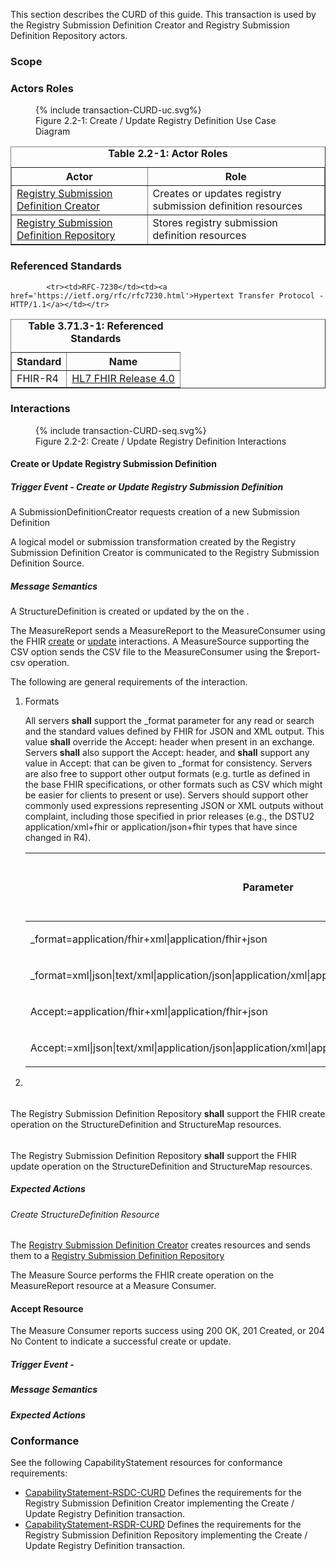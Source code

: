 <!--
    This content is automatically generated from CREDS.xml by actorsandtransactions.xslt
-->
This section describes the CURD of this guide. This transaction is used by the Registry Submission Definition Creator and Registry Submission Definition Repository actors.

### Scope





### Actors Roles

<figure>
{% include transaction-CURD-uc.svg%}
<figcaption>Figure 2.2-1: Create / Update Registry Definition Use Case Diagram </figcaption>
</figure>
<table border='1' borderspacing='0'>
<caption><b>Table 2.2-1: Actor Roles</b></caption>
<thead><tr><th>Actor</th><th>Role</th></tr></thead>
<tbody><tr><td><a href="actors.html#registry-submission-definition-creator">Registry Submission Definition Creator</a></td>
<td>Creates or updates registry submission definition resources
</td>
</tr>
        <tr><td><a href="actors.html#registry-submission-definition-repository">Registry Submission Definition Repository</a></td>
<td>Stores registry submission definition resources
</td>
</tr>
        
</tbody>
</table>

### Referenced Standards

<table border='1' borderspacing='0'>
<caption><b>Table 3.71.3-1: Referenced Standards</b></caption>
<thead><tr><th>Standard</th><th>Name</th></tr></thead>
<tbody>
            <tr><td>FHIR-R4</td><td><a href='http://www.hl7.org/FHIR/R4'>HL7 FHIR Release 4.0</a></td></tr>
        
            <tr><td>RFC-7230</td><td><a href='https://ietf.org/rfc/rfc7230.html'>Hypertext Transfer Protocol - HTTP/1.1</a></td></tr>
        
</tbody>
</table>

### Interactions
        
<figure>
{% include transaction-CURD-seq.svg%}
<figcaption>Figure 2.2-2: Create / Update Registry Definition Interactions </figcaption>
</figure>

#### Create or Update Registry Submission Definition




##### Trigger Event - Create or Update Registry Submission Definition

A SubmissionDefinitionCreator requests creation of a new Submission Definition


A logical model or submission transformation created by the Registry Submission Definition Creator
is communicated to the Registry Submission Definition Source.



##### Message Semantics


A StructureDefinition is created or updated by the
[](s.html#)
on the
[](s.html#)
.



The MeasureReport sends a MeasureReport to the MeasureConsumer using the FHIR
[create](https://www.hl7.org/fhir/http.html#create) or [update](https://www.hl7.org/fhir/http.html#update) interactions.
A MeasureSource supporting the CSV option sends the CSV file to the MeasureConsumer using the $report-csv operation.



The following are general requirements of the interaction.

<ol>

<li>
Formats
<div>

All servers **shall** support the _format parameter for any read or search and the standard values
defined by FHIR for JSON and XML output. This value **shall** override the Accept: header when present in an exchange.
Servers **shall** also support the Accept: header, and **shall** support any value in Accept: that can be given to _format
for consistency. Servers are also free to support other output formats (e.g. turtle as defined in the base FHIR
specifications, or other formats such as CSV which might be easier for clients to present or use). Servers
should support other commonly used expressions representing JSON or XML outputs without complaint, including
those specified in prior releases (e.g., the DSTU2 application/xml+fhir or application/json+fhir types that
have since changed in R4).



</div>


<table class='grid'>

<thead><tr>

<th>Parameter</th><th>Cardinality</th><th>
Registry Submission Definition Repository Expectation</th><th>
Registry Submitter Expectation</th>

</tr></thead>

<tbody>


<tr>

<td>

_format=application/fhir+xml|application/fhir+json

</td>

<td>

0..1
</td>
<td>

<b>shall</b>

</td>
<td>

<b>shall</b>

</td>
</tr>


<tr>

<td>

_format=xml|json|text/xml|application/json|application/xml|application/xml+fhir|application/json+fhir

</td>

<td>

0..1
</td>
<td>

<b>should</b>

</td>
<td>

<b>should not</b>

</td>
</tr>


<tr>

<td>

Accept:=application/fhir+xml|application/fhir+json

</td>

<td>

0..1
</td>
<td>

<b>shall</b>

</td>
<td>

<b>shall</b>

</td>
</tr>


<tr>

<td>

Accept:=xml|json|text/xml|application/json|application/xml|application/xml+fhir|application/json+fhir

</td>

<td>

0..1
</td>
<td>

<b>should</b>

</td>
<td>

<b>should not</b>

</td>
</tr>

</tbody>
</table>

        
</li>

<li>

<div>

</div>

</li>

</ol>

###### 
The Registry Submission Definition Repository <b>shall</b> support the FHIR create operation on  the StructureDefinition and StructureMap resources.

###### 
The Registry Submission Definition Repository <b>shall</b> support the FHIR update operation on  the StructureDefinition and StructureMap resources.

##### Expected Actions

###### Create StructureDefinition Resource


The
[Registry Submission Definition Creator](actors.html#registry-submission-definition-creator)
creates resources and sends them to a
[Registry Submission Definition Repository](actors.html#registry-submission-definition-repository)



The Measure Source performs the FHIR create
operation on the MeasureReport resource at a Measure Consumer.



#### Accept Resource


The Measure Consumer reports success using 200 OK, 201 Created, or 204 No Content to indicate a successful
create or update.




##### Trigger Event - 

##### Message Semantics

##### Expected Actions

### Conformance
See the following CapabilityStatement resources for conformance requirements:

* [CapabilityStatement-RSDC-CURD](CapabilityStatement-RSDC-CURD.html) Defines the requirements for the Registry Submission Definition Creator implementing the Create / Update Registry Definition transaction.
* [CapabilityStatement-RSDR-CURD](CapabilityStatement-RSDR-CURD.html) Defines the requirements for the Registry Submission Definition Repository implementing the Create / Update Registry Definition transaction.